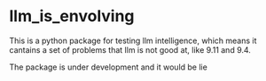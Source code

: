 # llm_is_envolving

This is a python package for testing llm intelligence, which means it cantains a set of problems that llm is not good at, like 9.11 and 9.4.

The package is under development and it would be lie
